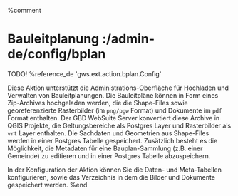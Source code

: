 %comment
# Bauleitplanung :/admin-de/config/bplan

TODO! %reference_de 'gws.ext.action.bplan.Config'

Diese Aktion unterstützt die Administrations-Oberfläche für Hochladen und Verwalten von Bauleitplanungen. Die Bauleitpläne können in Form eines Zip-Archives hochgeladen werden, die die Shape-Files sowie georeferenzierte Rasterbilder (im `png/pgw` Format) und Dokumente im `pdf` Format enthalten. Der GBD WebSuite Server konvertiert diese Archive in QGIS Projekte, die Geltungsbereiche als Postgres Layer und Rasterbilder als `vrt` Layer enthalten. Die Sachdaten und Geometrien aus Shape-Files werden in einer Postgres Tabelle gespeichert. Zusätzlich besteht es die Möglichkeit, die Metadaten für eine Bauplan-Sammlung (z.B. einer Gemeinde) zu editieren und in einer Postgres Tabelle abzuspeichern.

In der Konfiguration der Aktion können Sie die Daten- und Meta-Tabellen konfigurieren, sowie das Verzeichnis in dem die Bilder und Dokumente gespeichert werden.
%end
